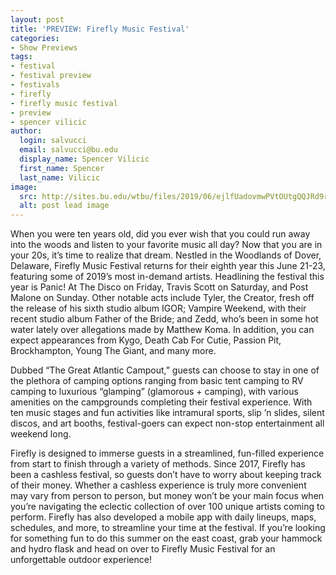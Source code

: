 ```yaml
---
layout: post
title: 'PREVIEW: Firefly Music Festival'
categories:
- Show Previews
tags:
- festival
- festival preview
- festivals
- firefly
- firefly music festival
- preview
- spencer vilicic
author:
  login: salvucci
  email: salvucci@bu.edu
  display_name: Spencer Vilicic
  first_name: Spencer
  last_name: Vilicic
image:
  src: http://sites.bu.edu/wtbu/files/2019/06/ejlfUadovmwPVtOUtgQQJRd9rHjVceDim6EJbz1t.jpeg
  alt: post lead image
---
```

When you were ten years old, did you ever wish that you could run away into the woods and listen to your favorite music all day? Now that you are in your 20s, it’s time to realize that dream. Nestled in the Woodlands of Dover, Delaware, Firefly Music Festival returns for their eighth year this June 21-23, featuring some of 2019’s most in-demand artists. Headlining the festival this year is Panic! At The Disco on Friday, Travis Scott on Saturday, and Post Malone on Sunday. Other notable acts include Tyler, the Creator, fresh off the release of his sixth studio album IGOR; Vampire Weekend, with their recent studio album Father of the Bride; and Zedd, who’s been in some hot water lately over allegations made by Matthew Koma. In addition, you can expect appearances from Kygo, Death Cab For Cutie, Passion Pit, Brockhampton, Young The Giant, and many more.

Dubbed “The Great Atlantic Campout,” guests can choose to stay in one of the plethora of camping options ranging from basic tent camping to RV camping to luxurious “glamping” (glamorous + camping), with various amenities on the campgrounds completing their festival experience. With ten music stages and fun activities like intramural sports, slip ’n slides, silent discos, and art booths, festival-goers can expect non-stop entertainment all weekend long.

Firefly is designed to immerse guests in a streamlined, fun-filled experience from start to finish through a variety of methods. Since 2017, Firefly has been a cashless festival, so guests don’t have to worry about keeping track of their money. Whether a cashless experience is truly more convenient may vary from person to person, but money won’t be your main focus when you’re navigating the eclectic collection of over 100 unique artists coming to perform. Firefly has also developed a mobile app with daily lineups, maps, schedules, and more, to streamline your time at the festival. If you’re looking for something fun to do this summer on the east coast, grab your hammock and hydro flask and head on over to Firefly Music Festival for an unforgettable outdoor experience!